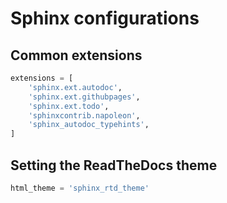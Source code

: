 # Sphinx configurations

## Common extensions

```python
extensions = [
    'sphinx.ext.autodoc',
    'sphinx.ext.githubpages',
    'sphinx.ext.todo',
    'sphinxcontrib.napoleon',
    'sphinx_autodoc_typehints',
]
```

## Setting the ReadTheDocs theme

```python
html_theme = 'sphinx_rtd_theme'
```
